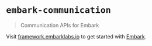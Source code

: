 # `embark-communication`

> Communication APIs for Embark

Visit [framework.embarklabs.io](https://framework.embarklabs.io/) to get started with
[Embark](https://github.com/embarklabs/embark).

